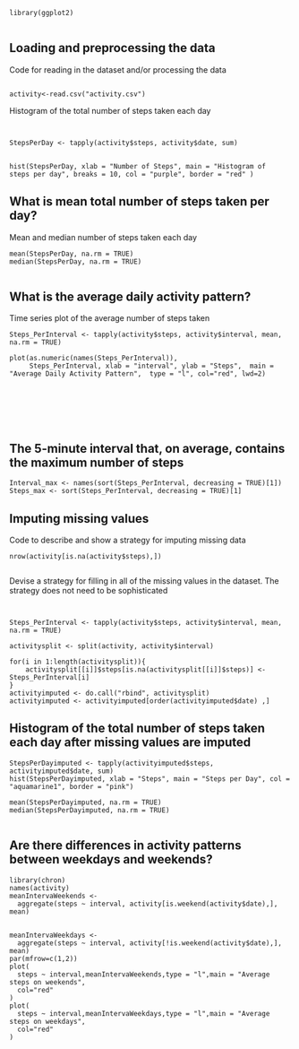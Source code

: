 

```
library(ggplot2)


```

## Loading and preprocessing the data
Code for reading in the dataset and/or processing the data

```

activity<-read.csv("activity.csv")

```


Histogram of the total number of steps taken each day
```


StepsPerDay <- tapply(activity$steps, activity$date, sum)


hist(StepsPerDay, xlab = "Number of Steps", main = "Histogram of  steps per day", breaks = 10, col = "purple", border = "red" )
```



## What is mean total number of steps taken per day?

Mean and median number of steps taken each day


```
mean(StepsPerDay, na.rm = TRUE)
median(StepsPerDay, na.rm = TRUE)


```




## What is the average daily activity pattern?

Time series plot of the average number of steps taken

```
Steps_PerInterval <- tapply(activity$steps, activity$interval, mean, na.rm = TRUE)

plot(as.numeric(names(Steps_PerInterval)), 
     Steps_PerInterval, xlab = "interval", ylab = "Steps",  main = "Average Daily Activity Pattern",  type = "l", col="red", lwd=2)







```





## The 5-minute interval that, on average, contains the maximum number of steps



```
Interval_max <- names(sort(Steps_PerInterval, decreasing = TRUE)[1])
Steps_max <- sort(Steps_PerInterval, decreasing = TRUE)[1]
```


## Imputing missing values
Code to describe and show a strategy for imputing missing data

```
nrow(activity[is.na(activity$steps),])


```

Devise a strategy for filling in all of the missing values in the dataset. The strategy does not need to be sophisticated



```


Steps_PerInterval <- tapply(activity$steps, activity$interval, mean, na.rm = TRUE)

activitysplit <- split(activity, activity$interval)

for(i in 1:length(activitysplit)){
    activitysplit[[i]]$steps[is.na(activitysplit[[i]]$steps)] <- Steps_PerInterval[i]
}
activityimputed <- do.call("rbind", activitysplit)
activityimputed <- activityimputed[order(activityimputed$date) ,]
```



##   Histogram of the total number of steps taken each day after missing values are imputed

```
StepsPerDayimputed <- tapply(activityimputed$steps, activityimputed$date, sum)
hist(StepsPerDayimputed, xlab = "Steps", main = "Steps per Day", col = "aquamarine1", border = "pink")

```

```
mean(StepsPerDayimputed, na.rm = TRUE)
median(StepsPerDayimputed, na.rm = TRUE)


```


## Are there differences in activity patterns between weekdays and weekends?


```
library(chron)
names(activity)
meanIntervaWeekends <-
  aggregate(steps ~ interval, activity[is.weekend(activity$date),], mean)


meanIntervaWeekdays <-
  aggregate(steps ~ interval, activity[!is.weekend(activity$date),], mean)
par(mfrow=c(1,2))
plot(
  steps ~ interval,meanIntervaWeekends,type = "l",main = "Average steps on weekends",
  col="red"
)
plot(
  steps ~ interval,meanIntervaWeekdays,type = "l",main = "Average steps on weekdays",
  col="red"
)

```










